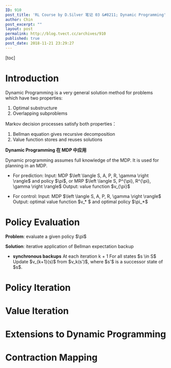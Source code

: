 ```yaml
---
ID: 910
post_title: 'RL Course by D.Silver 笔记 03 &#8211; Dynamic Programming'
author: Chin
post_excerpt: ""
layout: post
permalink: http://blog.tvect.cc/archives/910
published: true
post_date: 2018-11-21 23:29:27
---
```

[toc]

<!--more-->

<h1>Introduction</h1>

Dynamic Programming is a very general solution method for problems which have two properties:
1. Optimal substructure
2. Overlapping subproblems

Markov decision processes satisfy both properties：
1. Bellman equation gives recursive decomposition
2. Value function stores and reuses solutions

<strong>Dynamic Programming 在 MDP 中应用</strong>

Dynamic programming assumes full knowledge of the MDP. It is used for planning in an MDP.

<ul>
<li>For prediction:
Input: MDP $\left \langle S, A, P, R, \gamma \right \rangle$ and policy $\pi$, or MRP $\left \langle S, P^{\pi}, R^{\pi}, \gamma \right \rangle$
Output: value function $v_{\pi}$</p></li>
<li><p>For control:
Input: MDP $\left \langle S, A, P, R, \gamma \right \rangle$
Output: optimal value function $v_* $ and optimal policy $\pi_*$</p></li>
</ul>

<h1>Policy Evaluation</h1>

<p><strong>Problem</strong>: evaluate a given policy $\pi$

<strong>Solution</strong>: iterative application of Bellman expectation backup

<ul>
<li><strong>synchronous backups</strong>
At each iteration k + 1
For all states $s \in S$
Update $v_{k+1}(s)$ from $v_k(s')$, where $s'$ is a successor state of $s$.</li>
</ul>

<h1>Policy Iteration</h1>

<h1>Value Iteration</h1>

<h1>Extensions to Dynamic Programming</h1>

<h1>Contraction Mapping</h1>